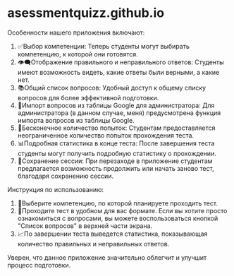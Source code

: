 # asessmentquizz.github.io
Особенности нашего приложения включают:

1. ✅Выбор компетенции: Теперь студенты могут выбирать компетенцию, к которой они готовятся.
2. 👁‍🗨Отображение правильного и неправильного ответов: Студенты имеют возможность видеть, какие ответы были верными, а какие нет.
3. 📚Общий список вопросов: Удобный доступ к общему списку вопросов для более эффективной подготовки.
4. 🔄Импорт вопросов из таблицы Google для администратора: Для администратора (в данном случае, меня) предусмотрена функция импорта вопросов из таблицы Google.
5. 🔁Бесконечное количество попыток: Студентам предоставляется неограниченное количество попыток прохождения теста.
6. 📊Подробная статистика в конце теста: После завершения теста студенты могут получить подробную статистику о прохождении.
7. 💾Сохранение сессии: При перезаходе в приложение студентам предлагается возможность продолжить или начать заново тест, благодаря сохранению сессии.

Инструкция по использованию:

1. 🎯Выберите компетенцию, по которой планируете проходить тест.
2. 🔄Проходите тест в удобном для вас формате. Если вы хотите просто ознакомиться с вопросами, вы можете воспользоваться кнопкой "Список вопросов" в верхней части экрана.
3. 📈По завершении теста выведется статистика, показывающая количество правильных и неправильных ответов.

Уверен, что данное приложение значительно облегчит и улучшит процесс подготовки.

